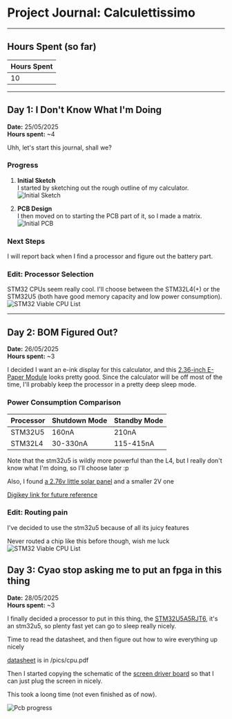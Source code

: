 # Project Journal: Calculettissimo

---

## Hours Spent (so far)

| Hours Spent |
|-------------|
| 10           |

---

## Day 1: I Don't Know What I'm Doing  
**Date:** 25/05/2025  
**Hours spent:** ~4

Uhh, let's start this journal, shall we?  

### Progress  
1. **Initial Sketch**  
    I started by sketching out the rough outline of my calculator.  
    ![Initial Sketch](./pics/idea0.webp)  

2. **PCB Design**  
    I then moved on to starting the PCB part of it, so I made a matrix.  
    ![Initial PCB](./pics/pcb0.webp)  

### Next Steps  
I will report back when I find a processor and figure out the battery part.

### Edit: Processor Selection  
STM32 CPUs seem really cool. I'll choose between the STM32L4(+) or the STM32U5 (both have good memory capacity and low power consumption).  
![STM32 Viable CPU List](./pics/idea1.webp)

---

## Day 2: BOM Figured Out?
**Date:** 26/05/2025  
**Hours spent:** ~3

I decided I want an e-ink display for this calculator, and this [2.36-inch E-Paper Module](https://www.waveshare.com/product/displays/e-paper/2.36inch-e-paper-module-g.htm) looks pretty good.
Since the calculator will be off most of the time, I'll probably keep the processor in a pretty deep sleep mode.

### Power Consumption Comparison

| Processor | Shutdown Mode | Standby Mode |
|-----------|---------------|--------------|
| STM32U5   | 160nA         | 210nA        |
| STM32L4   | 30-330nA      | 115-415nA    |

Note that the stm32u5 is wildly more powerful than the L4, but I really don't know what I'm doing, so I'll choose later :p

Also, I found [a 2.76v little solar panel](https://www.digikey.it/en/products/detail/anysolar-ltd/SM111K04L/9990435) and a smaller 2V one

[Digikey link for future reference](https://www.digikey.it/en/products/filter/solar-cells/514)

### Edit: Routing pain
I've decided to use the stm32u5 because of all its juicy features

Never routed a chip like this before though, wish me luck
![STM32 Viable CPU List](./pics/idea2.webp)

## Day 3: Cyao stop asking me to put an fpga in this thing
**Date:** 28/05/2025  
**Hours spent:** ~3

I finally decided a processor to put in this thing, the [STM32U5A5RJT6](https://jlcpcb.com/partdetail/Stmicroelectronics-STM32U5A5RJT6/C22454506), it's an stm32u5, so plenty fast yet can go to sleep really nicely.

Time to read the datasheet, and then figure out how to wire everything up nicely

[datasheet](./pics/cpu.pdf) is in /pics/cpu.pdf

Then I started copying the schematic of the [screen driver board](https://files.waveshare.com/upload/5/5c/2.36inch_e-Paper_Module.pdf) so that I can just plug the screen in nicely.

This took a loong time (not even finished as of now).

![Pcb progress](./pics/pcb1.webp)
